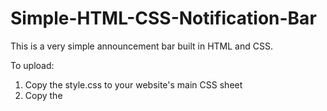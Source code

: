 # Simple-HTML-CSS-Notification-Bar
This is a very simple announcement bar built in HTML and CSS.

To upload:
1. Copy the style.css to your website's main CSS sheet
2. Copy the <script> tag into the header of your website
3. Copy the "top-bar" div class and paste it just under the <body> tag of your website
4. Replace GitHub [https://github.com/JustForreal] link with your perfered link
  - If you wish to have it open in the same page remove [target="_blank"] from tag
5. Customize style to your liking
